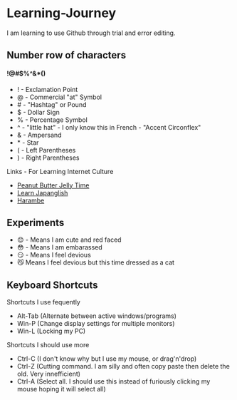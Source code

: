 # Learning-Journey

I am learning to use Github through trial and error editing.

## Number row of characters
#### !@#$%^&*()
* ! - Exclamation Point
* @ - Commercial "at" Symbol
* \# - "Hashtag" or Pound
* $ - Dollar Sign
* % - Percentage Symbol
* ^ - "little hat" - I only know this in French - "Accent Circonflex"
* & - Ampersand
* \* - Star
* ( - Left Parentheses
* ) - Right Parentheses

Links - For Learning Internet Culture
  - [Peanut Butter Jelly Time](https://peanutbutterjellytime.net/)
  - [Learn Japanglish](https://www.youtube.com/watch?v=SSe5M3IAaHQ)
  - [Harambe](https://www.youtube.com/watch?v=0vrlZ86A1sE)

## Experiments
* :blush: - Means I am cute and red faced
* :flushed: - Means I am embarassed
* :smirk: - Means I feel devious
* :smirk_cat: Means I feel devious but this time dressed as a cat

## Keyboard Shortcuts
Shortcuts I use fequently
* Alt-Tab (Alternate between active windows/programs)
* Win-P (Change display settings for multiple monitors)
* Win-L (Locking my PC)

Shortcuts I should use more
* Ctrl-C (I don't know why but I use my mouse, or drag'n'drop)
* Ctrl-Z (Cutting command. I am silly and often copy paste then delete the old. Very innefficient)
* Ctrl-A (Select all. I should use this instead of furiously clicking my mouse hoping it will select all)